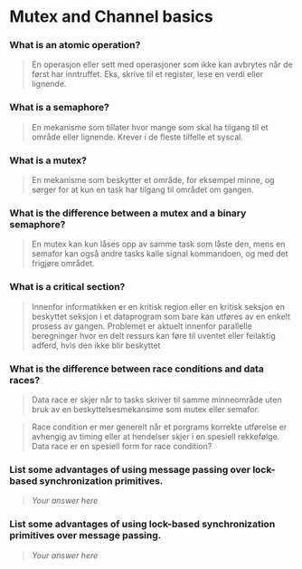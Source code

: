 # Mutex and Channel basics

### What is an atomic operation?
> En operasjon eller sett med operasjoner som ikke kan avbrytes når de først har inntruffet. Eks, skrive til et register, lese en verdi eller lignende. 

### What is a semaphore?
> En mekanisme som tillater hvor mange som skal ha tilgang til et område eller lignende. Krever i de fleste tilfelle et syscal. 

### What is a mutex?
> En mekanisme som beskytter et område, for eksempel minne, og sørger for at kun en task har tilgang til området om gangen. 

### What is the difference between a mutex and a binary semaphore?
> En mutex kan kun låses opp av samme task som låste den, mens en semafor kan også andre tasks kalle signal kommandoen, og med det frigjøre området. 

### What is a critical section?
> Innenfor informatikken er en kritisk region eller en kritisk seksjon en beskyttet seksjon i et dataprogram som bare kan utføres av en enkelt prosess av gangen. Problemet er aktuelt innenfor parallelle beregninger hvor en delt ressurs kan føre til uventet eller feilaktig adferd, hvis den ikke blir beskyttet

### What is the difference between race conditions and data races?
 > Data race er skjer når to tasks skriver til samme minneområde uten bruk av en beskyttelsesmekansime som mutex eller semafor. 
 
 > Race condition er mer generelt når et porgrams korrekte utførelse er avhengig av timing eller at hendelser skjer i en spesiell rekkefølge. Data race er en spesiell form for race condition?

### List some advantages of using message passing over lock-based synchronization primitives.
> *Your answer here*

### List some advantages of using lock-based synchronization primitives over message passing.
> *Your answer here*
